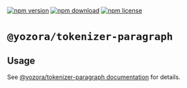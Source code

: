 [![npm version](https://img.shields.io/npm/v/@yozora/tokenizer-paragraph.svg)](https://www.npmjs.com/package/@yozora/tokenizer-paragraph)
[![npm download](https://img.shields.io/npm/dm/@yozora/tokenizer-paragraph.svg)](https://www.npmjs.com/package/@yozora/tokenizer-paragraph)
[![npm license](https://img.shields.io/npm/l/@yozora/tokenizer-paragraph.svg)](https://www.npmjs.com/package/@yozora/tokenizer-paragraph)


# `@yozora/tokenizer-paragraph`


## Usage

  See [@yozora/tokenizer-paragraph documentation](https://yozora.guanghechen.com/docs/package/tokenizer-paragraph) for details.
